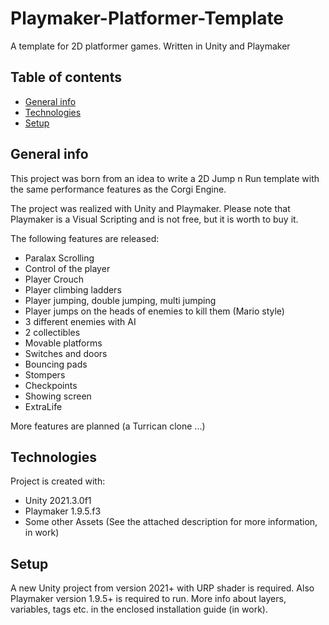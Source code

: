 # Playmaker-Platformer-Template
A template for 2D platformer games. Written in Unity and Playmaker

## Table of contents
* [General info](#general-info)
* [Technologies](#technologies)
* [Setup](#setup)

## General info
This project was born from an idea to write a 2D Jump n Run template with the same performance features as the Corgi Engine. 

The project was realized with Unity and Playmaker. Please note that Playmaker is a Visual Scripting and is not free, but it is worth to buy it. 

The following features are released:
* Paralax Scrolling
* Control of the player
* Player Crouch
* Player climbing ladders
* Player jumping, double jumping, multi jumping
* Player jumps on the heads of enemies to kill them (Mario style)
* 3 different enemies with AI
* 2 collectibles
* Movable platforms
* Switches and doors
* Bouncing pads
* Stompers
* Checkpoints
* Showing screen
* ExtraLife

More features are planned (a Turrican clone ...)

	
## Technologies
Project is created with:
* Unity 2021.3.0f1 
* Playmaker 1.9.5.f3
* Some other Assets (See the attached description for more information, in work)
	
## Setup
A new Unity project from version 2021+ with URP shader is required. Also Playmaker version 1.9.5+ is required to run. More info about layers, variables, tags etc. in the enclosed installation guide (in work).
